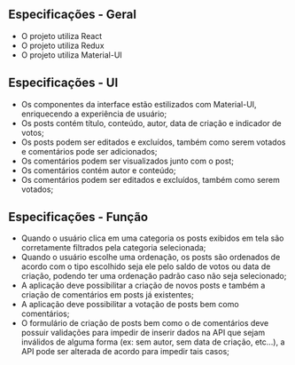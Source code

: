 ## Especificações - Geral

- O projeto utiliza React
- O projeto utiliza Redux
- O projeto utiliza Material-UI

## Especificações - UI

- Os componentes da interface estão estilizados com Material-UI, enriquecendo a experiência de usuário;
- Os posts contém título, conteúdo, autor, data de criação e indicador de votos;
- Os posts podem ser editados e excluídos, também como serem votados e comentários pode ser adicionados;
- Os comentários podem ser visualizados junto com o post;
- Os comentários contém autor e conteúdo;
- Os comentários podem ser editados e excluídos, também como serem votados;

## Especificações - Função

- Quando o usuário clica em uma categoria os posts exibidos em tela são corretamente filtrados pela categoria selecionada;
- Quando o usuário escolhe uma ordenação, os posts são ordenados de acordo com o tipo escolhido seja ele pelo saldo de votos ou data de criação, podendo ter uma ordenação padrão caso não seja selecionado;
- A aplicação deve possibilitar a criação de novos posts e também a criação de comentários em posts já existentes;
- A aplicação deve possibilitar a votação de posts bem como comentários;
- O formulário de criação de posts bem como o de comentários deve possuir validações para impedir de inserir dados na API que sejam inválidos de alguma forma (ex: sem autor, sem data de criação, etc...), a API pode ser alterada de acordo para impedir tais casos;
